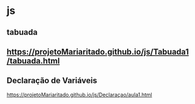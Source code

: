 # js
tabuada 
-------------------------------------------------------------
https://projetoMariaritado.github.io/js/Tabuada1/tabuada.html
-------------------------------------------------------------
 Declaração de Variáveis
 ------------------------------------------------------------
 https://projetoMariaritado.github.io/js/Declaraçao/aula1.html

